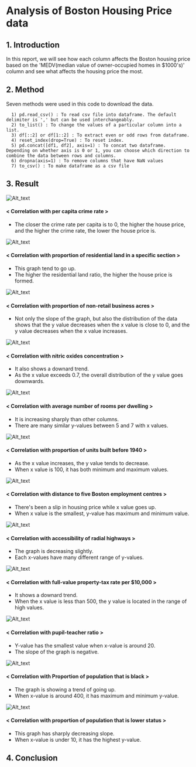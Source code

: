 # Analysis of Boston Housing Price data

## 1. Introduction

In this report, we will see how each column affects the Boston housing price based on the 'MEDV(median value of owner-occupied homes in $1000's)' column and see what affects the housing price the most.

## 2. Method

Seven methods were used in this code to download the data.

      1) pd.read_csv() : To read csv file into dataframe. The default delimiter is ',' but can be used interchangeably.
      2) to_list() : To change the values of a particular column into a list.
      3) df[::2] or df[1::2] : To extract even or odd rows from dataframe.
      4) reset_index(drop=True) : To reset index.
      5) pd.concat([df1, df2], axis=1) : To concat two dataframe. Depending on whether axis is 0 or 1, you can choose which direction to combine the data between rows and columns.
      6) dropna(axis=1) : To remove columns that have NaN values
      7) to_csv() : To make dataframe as a csv file

## 3. Result

![Alt_text](https://github.com/SeogyeongHwang/Project/blob/5954d8907f8abf7766e871f20e0436d6cb2d7231/Data_Analysis/House_price_data/Plots/CRIM.jpg)
#### < Correlation with per capita crime rate >
+ The closer the crime rate per capita is to 0, the higher the house price, and the higher the crime rate, the lower the house price is.

![Alt_text](https://github.com/SeogyeongHwang/Project/blob/5954d8907f8abf7766e871f20e0436d6cb2d7231/Data_Analysis/House_price_data/Plots/ZN.jpg)
#### < Correlation with proportion of residential land in a specific section >
+ This graph tend to go up.
+ The higher the residential land ratio, the higher the house price is formed.

![Alt_text](https://github.com/SeogyeongHwang/Project/blob/5954d8907f8abf7766e871f20e0436d6cb2d7231/Data_Analysis/House_price_data/Plots/INDUS.jpg)
#### < Correlation with proportion of non-retail business acres >
+ Not only the slope of the graph, but also the distribution of the data shows that the y value decreases when the x value is close to 0, and the y value decreases when the x value increases.

![Alt_text](https://github.com/SeogyeongHwang/Project/blob/5954d8907f8abf7766e871f20e0436d6cb2d7231/Data_Analysis/House_price_data/Plots/NOX.jpg)
#### < Correlation with nitric oxides concentration >
+ It also shows a downard trend.
+ As the x value exceeds 0.7, the overall distribution of the y value goes downwards.

![Alt_text](https://github.com/SeogyeongHwang/Project/blob/5954d8907f8abf7766e871f20e0436d6cb2d7231/Data_Analysis/House_price_data/Plots/RM.jpg)
#### < Correlation with average number of rooms per dwelling >
+ It is increasing sharply than other columns.
+ There are many similar y-values between 5 and 7 with x values.

![Alt_text](https://github.com/SeogyeongHwang/Project/blob/5954d8907f8abf7766e871f20e0436d6cb2d7231/Data_Analysis/House_price_data/Plots/AGE.jpg)
#### < Correlation with proportion of units built before 1940 >
+ As the x value increases, the y value tends to decrease.
+ When x value is 100, it has both minimum and maximum values.

![Alt_text](https://github.com/SeogyeongHwang/Project/blob/5954d8907f8abf7766e871f20e0436d6cb2d7231/Data_Analysis/House_price_data/Plots/DIS.jpg)
#### < Correlation with distance to five Boston employment centres >
+ There's been a slip in housing price while x value goes up. 
+ When x value is the smallest, y-value has maximum and minimum value.

![Alt_text](https://github.com/SeogyeongHwang/Project/blob/cbf880b5416d0da660f9335514ae69f181a22601/Data_Analysis/House_price_data/Plots/RAD.jpg)
#### < Correlation with accessibility of radial highways >
+ The graph is decreasing slightly.
+ Each x-values have many different range of y-values.

![Alt_text](https://github.com/SeogyeongHwang/Project/blob/cbf880b5416d0da660f9335514ae69f181a22601/Data_Analysis/House_price_data/Plots/TAX.jpg)
#### < Correlation with full-value property-tax rate per $10,000 >
+ It shows a downard trend.
+ When the x value is less than 500, the y value is located in the range of high values.

![Alt_text](https://github.com/SeogyeongHwang/Project/blob/cbf880b5416d0da660f9335514ae69f181a22601/Data_Analysis/House_price_data/Plots/PTRATIO.jpg)
#### < Correlation with pupil-teacher ratio >
+ Y-value has the smallest value when x-value is around 20.
+ The slope of the graph is negative.

![Alt_text](https://github.com/SeogyeongHwang/Project/blob/cbf880b5416d0da660f9335514ae69f181a22601/Data_Analysis/House_price_data/Plots/B.jpg)
#### < Correlation with Proportion of population that is black >
+ The graph is showing a trend of going up.
+ When x-value is around 400, it has maximum and minimum y-value.

![Alt_text](https://github.com/SeogyeongHwang/Project/blob/cbf880b5416d0da660f9335514ae69f181a22601/Data_Analysis/House_price_data/Plots/LSTAT.jpg)
#### < Correlation with proportion of population that is lower status >
+ This graph has sharply decreasing slope.
+ When x-value is under 10, it has the highest y-value.

## 4. Conclusion

